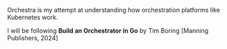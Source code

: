 Orchestra is my attempt at understanding how orchestration platforms like Kubernetes work.

I will be following **Build an Orchestrator in Go** by Tim Boring [Manning Publishers, 2024]
